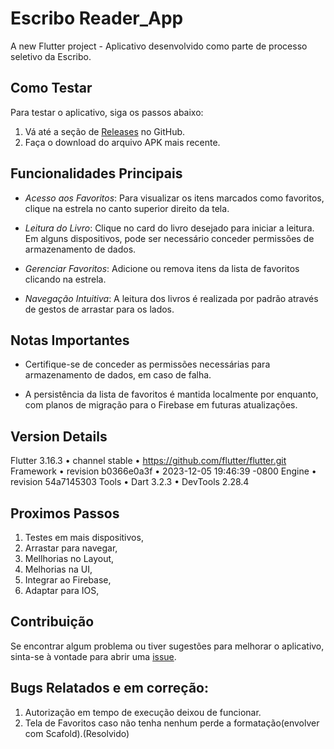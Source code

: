 # Escribo Reader_App

A new Flutter project - Aplicativo desenvolvido como parte de processo seletivo da Escribo.

## Como Testar

Para testar o aplicativo, siga os passos abaixo:

1. Vá até a seção de [Releases](https://github.com/Leonardo-LabIOT/escribo_app/releases/tag/Escribo_Latest) no GitHub.
2. Faça o download do arquivo APK mais recente.

## Funcionalidades Principais

- *Acesso aos Favoritos*: Para visualizar os itens marcados como favoritos, clique na estrela no canto superior direito da tela.

- *Leitura do Livro*: Clique no card do livro desejado para iniciar a leitura. Em alguns dispositivos, pode ser necessário conceder permissões de armazenamento de dados.

- *Gerenciar Favoritos*: Adicione ou remova itens da lista de favoritos clicando na estrela.

- *Navegação Intuitiva*: A leitura dos livros é realizada por padrão através de gestos de arrastar para os lados.

## Notas Importantes

- Certifique-se de conceder as permissões necessárias para armazenamento de dados, em caso de falha.

- A persistência da lista de favoritos é mantida localmente por enquanto, com planos de migração para o Firebase em futuras atualizações.

## Version Details

Flutter 3.16.3 • channel stable • https://github.com/flutter/flutter.git
Framework • revision b0366e0a3f • 2023-12-05 19:46:39 -0800
Engine • revision 54a7145303
Tools • Dart 3.2.3 • DevTools 2.28.4

## Proximos Passos

1. Testes em mais dispositivos,
2. Arrastar para navegar,
3. Mellhorias no Layout,
4. Melhorias na UI,
5. Integrar ao Firebase,
6. Adaptar para IOS,

## Contribuição

Se encontrar algum problema ou tiver sugestões para melhorar o aplicativo, sinta-se à vontade para abrir uma [issue](https://github.com/Leonardo-LabIOT/escribo_app/issues).

## Bugs Relatados e em correção:

1. Autorização em tempo de execução deixou de funcionar.
2. Tela de Favoritos caso não tenha nenhum perde a formatação(envolver com Scafold).(Resolvido)
